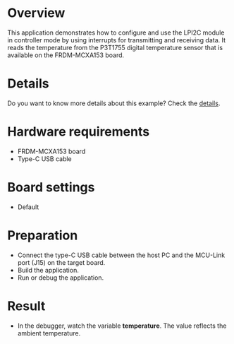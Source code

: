 Overview
========
This application demonstrates how to configure and use the LPI2C module in controller mode by using interrupts for transmitting and receiving data. It reads the temperature from the P3T1755 digital temperature sensor that is available on the FRDM-MCXA153 board.

Details
====================
Do you want to know more details about this example? Check the [details](./readme_details.md).

Hardware requirements
=====================
- FRDM-MCXA153 board
- Type-C USB cable

Board settings
==============
- Default

Preparation
===========
- Connect the type-C USB cable between the host PC and the MCU-Link port (J15) on the target board.
- Build the application.
- Run or debug the application.

Result
======
- In the debugger, watch the variable **temperature**. The value reflects the ambient temperature.
